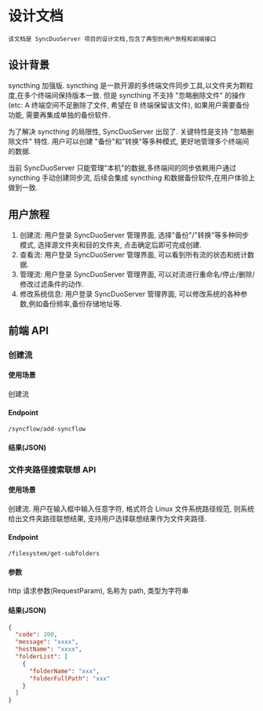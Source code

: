 # 设计文档

`该文档是 SyncDuoServer 项目的设计文档,包含了典型的用户旅程和前端接口`

## 设计背景
syncthing 加强版. syncthing 是一款开源的多终端文件同步工具,以文件夹为颗粒度,在多个终端间保持版本一致. 但是 syncthing 不支持 "忽略删除文件"
的操作(etc: A 终端空间不足删除了文件, 希望在 B 终端保留该文件), 如果用户需要备份功能, 
需要再集成单独的备份软件.

为了解决 syncthing 的局限性, SyncDuoServer 出现了. 关键特性是支持 "忽略删除文件" 特性. 用户可以创建 "备份"和"转换"等多种模式,
更好地管理多个终端间的数据.

当前 SyncDuoServer 只能管理"本机"的数据,多终端间的同步依赖用户通过 syncthing 手动创建同步流, 后续会集成 syncthing 
和数据备份软件,在用户体验上做到一致.

## 用户旅程
1. 创建流: 用户登录 SyncDuoServer 管理界面, 选择"备份"/"转换"等多种同步模式, 选择源文件夹和目的文件夹, 点击确定后即可完成创建.
2. 查看流: 用户登录 SyncDuoServer 管理界面, 可以看到所有流的状态和统计数据.
3. 管理流: 用户登录 SyncDuoServer 管理界面, 可以对流进行重命名/停止/删除/修改过滤条件的动作.
4. 修改系统信息: 用户登录 SyncDuoServer 管理界面, 可以修改系统的各种参数,例如备份频率,备份存储地址等.

## 前端 API
### 创建流
#### 使用场景
创建流
#### Endpoint
 `/syncflow/add-syncflow`
#### 结果(JSON)

### 文件夹路径搜索联想 API
#### 使用场景
创建流. 用户在输入框中输入任意字符, 格式符合 Linux 文件系统路径规范, 则系统给出文件夹路径联想结果, 支持用户选择联想结果作为文件夹路径.
#### Endpoint
`/filesystem/get-subfolders`
#### 参数
http 请求参数(RequestParam), 名称为 path, 类型为字符串
#### 结果(JSON)
```json
{
  "code": 200,
  "message": "xxxx",
  "hostName": "xxxx",
  "folderList": [
    {
      "folderName": "xxx",
      "folderFullPath": "xxx"
    }
  ]
}
```